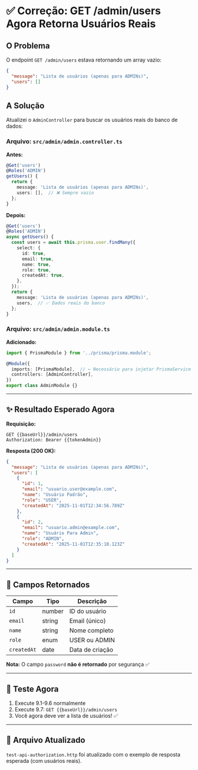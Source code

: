 # ✅ Correção: GET /admin/users Agora Retorna Usuários Reais

## O Problema
O endpoint `GET /admin/users` estava retornando um array vazio:
```json
{
  "message": "Lista de usuários (apenas para ADMINs)",
  "users": []
}
```

## A Solução
Atualizei o `AdminController` para buscar os usuários reais do banco de dados:

### Arquivo: `src/admin/admin.controller.ts`

**Antes:**
```typescript
@Get('users')
@Roles('ADMIN')
getUsers() {
  return {
    message: 'Lista de usuários (apenas para ADMINs)',
    users: [],  // ❌ Sempre vazio
  };
}
```

**Depois:**
```typescript
@Get('users')
@Roles('ADMIN')
async getUsers() {
  const users = await this.prisma.user.findMany({
    select: {
      id: true,
      email: true,
      name: true,
      role: true,
      createdAt: true,
    },
  });
  return {
    message: 'Lista de usuários (apenas para ADMINs)',
    users,  // ✅ Dados reais do banco
  };
}
```

### Arquivo: `src/admin/admin.module.ts`

**Adicionado:**
```typescript
import { PrismaModule } from '../prisma/prisma.module';

@Module({
  imports: [PrismaModule],  // ← Necessário para injetar PrismaService
  controllers: [AdminController],
})
export class AdminModule {}
```

---

## ✨ Resultado Esperado Agora

**Requisição:**
```http
GET {{baseUrl}}/admin/users
Authorization: Bearer {{tokenAdmin}}
```

**Resposta (200 OK):**
```json
{
  "message": "Lista de usuários (apenas para ADMINs)",
  "users": [
    {
      "id": 1,
      "email": "usuario.user@example.com",
      "name": "Usuário Padrão",
      "role": "USER",
      "createdAt": "2025-11-01T12:34:56.789Z"
    },
    {
      "id": 2,
      "email": "usuario.admin@example.com",
      "name": "Usuário Para Admin",
      "role": "ADMIN",
      "createdAt": "2025-11-01T12:35:10.123Z"
    }
  ]
}
```

---

## 🔄 Campos Retornados

| Campo | Tipo | Descrição |
|-------|------|-----------|
| `id` | number | ID do usuário |
| `email` | string | Email (único) |
| `name` | string | Nome completo |
| `role` | enum | USER ou ADMIN |
| `createdAt` | date | Data de criação |

**Nota:** O campo `password` **não é retornado** por segurança ✅

---

## 🧪 Teste Agora

1. Execute 9.1-9.6 normalmente
2. Execute 9.7: `GET {{baseUrl}}/admin/users`
3. Você agora deve ver a lista de usuários! ✅

---

## 📝 Arquivo Atualizado

`test-api-authorization.http` foi atualizado com o exemplo de resposta esperada (com usuários reais).

